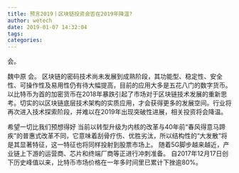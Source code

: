 ```yaml
---
title: 预言2019丨区块链投资会否在2019年降温?
author: wetech
date: 2019-01-07 14:32:04
tags: 
categories: 
---
```

会。
<!-- more -->
魏中原
会。
区块链的密码技术尚未发展到成熟阶段，其功能型、稳定性、安全性、可操作性及易用性仍有待大幅提高，目前的应用大多是五花八门的数字货币。以比特币为首的加密货币在2018年暴跌引起了市场对于区块链技术发展的重新思考。切实的以区块链底层技术架构的实质应用，才会获得更多的发展空间。行业将再次进入技术探索阶段，并难以在2019年出现突破性进展，相关投资将会降温。
 
 
希望一切比我们预想得好
当前以转型升级为内核的改革与40年前“春风得意马蹄疾”的普惠式改革不同，它意味着刮骨疗伤、优胜劣汰，所以结构性的“大发散”将是其显著特征，这一特征也将同样投射到股票市场上。
随着5G脚步越来越近，产业链上下游的运营商、芯片和终端厂商等正进行冲刺准备。
自2017年12月17日创下历史峰值以来，比特币市场价格在一年多时间里已累计下挫逾80%。
